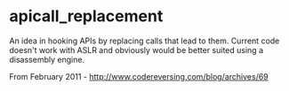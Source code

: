 # apicall_replacement
An idea in hooking APIs by replacing calls that lead to them. Current code doesn't work with ASLR and obviously would be better suited using a disassembly engine.

From February 2011 - http://www.codereversing.com/blog/archives/69
